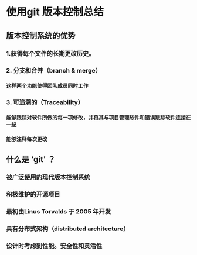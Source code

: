 # 使用git 版本控制总结

## 版本控制系统的优势

### 1.获得每个文件的长期更改历史。

### 2. 分支和合并（branch & merge）

#### 这样两个功能使得团队成员同时工作

### 3. 可追溯的（Traceability）

#### 能够跟踪对软件所做的每一项修改，并将其与项目管理软件和错误跟踪软件连接在一起

#### 能够注释每次更改

## 什么是 ‘git' ？

### 被广泛使用的现代版本控制系统

### 积极维护的开源项目

### 最初由Linus Torvalds 于 2005 年开发

### 具有分布式架构（distributed architecture）

### 设计时考虑到性能。安全性和灵活性
